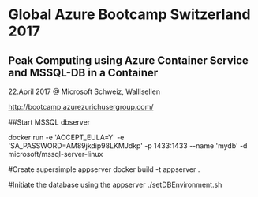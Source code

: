 # Global Azure Bootcamp Switzerland 2017
## Peak Computing using Azure Container Service and MSSQL-DB in a Container

22.April 2017 @ Microsoft Schweiz, Wallisellen

http://bootcamp.azurezurichusergroup.com/

##Start MSSQL dbserver

docker run -e 'ACCEPT_EULA=Y' -e 'SA_PASSWORD=AM89jkdip98LKMJdkp' -p 1433:1433 --name 'mydb' -d microsoft/mssql-server-linux

#Create supersimple appserver
docker build -t appserver .

#Initiate the database using the appserver
./setDBEnvironment.sh







 
 
